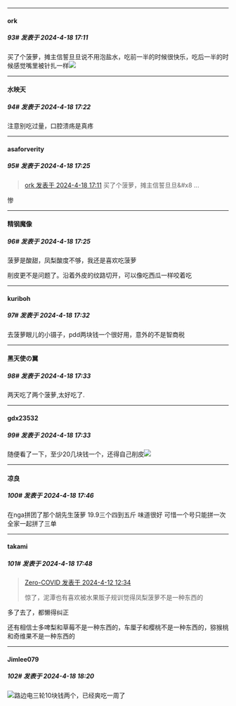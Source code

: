 ﻿
*****

####  ork  
##### 93#       发表于 2024-4-18 17:11

买了个菠萝，摊主信誓旦旦说不用泡盐水，吃前一半的时候很快乐，吃后一半的时候感觉嘴里被针扎一样<img src="https://static.saraba1st.com/image/smiley/face2017/125.png" referrerpolicy="no-referrer">


*****

####  水映天  
##### 94#       发表于 2024-4-18 17:22

注意别吃过量，口腔溃疡是真疼

*****

####  asaforverity  
##### 95#       发表于 2024-4-18 17:25

<blockquote><a href="httphttps://bbs.saraba1st.com/2b/forum.php?mod=redirect&amp;goto=findpost&amp;pid=64640641&amp;ptid=2179522" target="_blank">ork 发表于 2024-4-18 17:11</a>
买了个菠萝，摊主信誓旦旦&amp;#x8 ...</blockquote>
惨

*****

####  精钢魔像  
##### 96#       发表于 2024-4-18 17:25

菠萝是酸甜，凤梨酸度不够，我还是喜欢吃菠萝

削皮更不是问题了。沿着外皮的纹路切开，可以像吃西瓜一样咬着吃


*****

####  kuriboh  
##### 97#       发表于 2024-4-18 17:32

去菠萝眼儿的小镊子，pdd两块钱一个很好用，意外的不是智商税

*****

####  黑天使の翼  
##### 98#       发表于 2024-4-18 17:33

两天吃了两个菠萝,太好吃了.

*****

####  gdx23532  
##### 99#       发表于 2024-4-18 17:33

随便看了一下，至少20几块钱一个，还得自己削皮<img src="https://static.saraba1st.com/image/smiley/face2017/002.png" referrerpolicy="no-referrer">


*****

####  凉良  
##### 100#       发表于 2024-4-18 17:46

在nga拼团了那个胡先生菠萝 19.9三个四到五斤 味道很好 可惜一个号只能拼一次 全家一起拼了三单


*****

####  takami  
##### 101#       发表于 2024-4-18 17:48

<blockquote><a href="httphttps://bbs.saraba1st.com/2b/forum.php?mod=redirect&amp;goto=findpost&amp;pid=64569562&amp;ptid=2179522" target="_blank">Zero-COVID 发表于 2024-4-12 12:34</a>

惊了，泥潭也有喜欢被水果贩子规训觉得凤梨菠萝不是一种东西的</blockquote>
多了去了，都懒得纠正

还有相信士多啤梨和草莓不是一种东西的，车厘子和樱桃不是一种东西的，猕猴桃和奇维果不是一种东西的


*****

####  Jimlee079  
##### 102#       发表于 2024-4-18 18:20

<img src="https://static.saraba1st.com/image/smiley/face2017/053.png" referrerpolicy="no-referrer">路边电三轮10块钱两个，已经爽吃一周了

